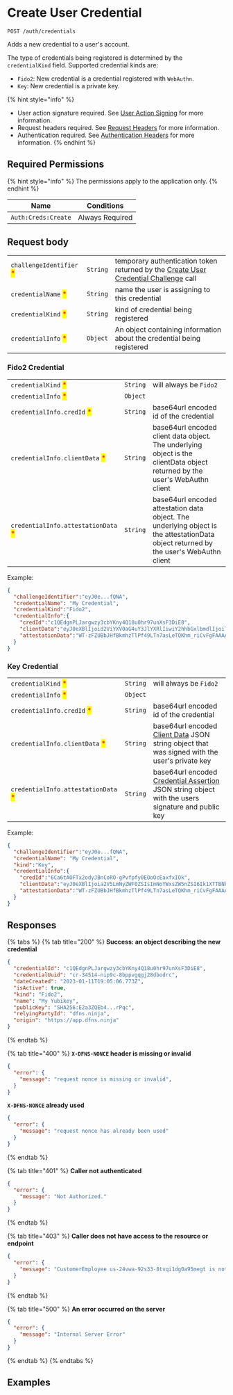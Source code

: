# Create User Credential

`POST /auth/credentials`

Adds a new credential to a user's account.

The type of credentials being registered is determined by the `credentialKind` field. Supported credential kinds are:

* `Fido2`: New credential is a credential registered with `WebAuthn`.
* `Key`: New credential is a private key.

{% hint style="info" %}
* User action signature required. See [User Action Signing](../user-action-signing/) for more information.
* Request headers required. See [Request Headers](../../../getting-started/request-headers.md) for more information.
* Authentication required. See [Authentication Headers](../../../getting-started/request-headers.md#authentication-headers) for more information.
{% endhint %}

## Required Permissions

{% hint style="info" %}
The permissions apply to the application only.
{% endhint %}

| Name                  | Conditions                        |
| --------------------- | --------------------------------- |
| `Auth:Creds:Create`   | Always Required                   |

## Request body

| | | |
| - | - | - |
| `challengeIdentifier` <mark style="color:red;">\*</mark> | `String` | temporary authentication token returned by the [Create User Credential Challenge](./createUserCredentialChallenge.md) call |
| `credentialName` <mark style="color:red;">\*</mark> | `String` | name the user is assigning to this credential |
| `credentialKind` <mark style="color:red;">\*</mark> | `String` | kind of credential being registered |
| `credentialInfo` <mark style="color:red;">\*</mark> | `Object` | An object containing information about the credential being registered |

### Fido2 Credential

| | | |
| ------ | ----------------- | ----------- |
| `credentialKind` <mark style="color:red;">\*</mark> | `String` | will always be `Fido2` |
| `credentialInfo` <mark style="color:red;">\*</mark> | `Object` | |
| `credentialInfo.credId` <mark style="color:red;">\*</mark> | `String` | base64url encoded id of the credential |
| `credentialInfo.clientData` <mark style="color:red;">\*</mark> | `String` | base64url encoded client data object. The underlying object is the clientData object returned by the user's WebAuthn client |
| `credentialInfo.attestationData` <mark style="color:red;">\*</mark> | `String` | base64url encoded attestation data object. The underlying object is the attestationData object returned by the user's WebAuthn client |

Example:
```JSON
{
  "challengeIdentifier":"eyJ0e...fQNA",
  "credentialName": "My Credential",
  "credentialKind":"Fido2",
  "credentialInfo":{
    "credId":"c1QEdgnPLJargwzy3cbYKny4Q18u0hr97unXsF3DiE8",
    "clientData":"eyJ0eXBlIjoid2ViYXV0aG4uY3JlYXRlIiwiY2hhbGxlbmdlIjoiTVdNME1tWTVZVFEwTURSaU56ZGhOVEZoTnpZNU9EUXdOV0k1WlRRNFkyUmhPRFppTkRrM1pUWXpPVEU1T0dZeU1EY3haakJqWXprNE1tUTVZelkxTUEiLCJvcmlnaW4iOiJodHRwczovL2FwcC5kZm5zLm5pbmphIiwiY3Jvc3NPcmlnaW4iOmZhbHNlfQ",
    "attestationData":"WT-zFZUBbJHfBkmhzTlPf49LTn7asLeTQKhm_riCvFgFAAAAAA"
  }
}
```

### Key Credential

| | | |
| ------ | ----------------- | ----------- |
| `credentialKind` <mark style="color:red;">\*</mark> | `String` | will always be `Fido2` |
| `credentialInfo` <mark style="color:red;">\*</mark> | `Object` | |
| `credentialInfo.credId` <mark style="color:red;">\*</mark> | `String` | base64url encoded id of the credential |
| `credentialInfo.clientData` <mark style="color:red;">\*</mark> | `String` | base64url encoded [Client Data](../../../advanced-topics/authentication/credentials/user-credentials#client-data-format) JSON string object that was signed with the user's private key |
| `credentialInfo.attestationData` <mark style="color:red;">\*</mark> | `String` | base64url encoded [Credential Assertion](../../../advanced-topics/authentication/credentials/user-credentials#credential-assertion) JSON string object with the users signature and public key |

Example:
```JSON
{
  "challengeIdentifier":"eyJ0e...fQNA",
  "credentialName": "My Credential",
  "kind":"Key",
  "credentialInfo":{
    "credId":"6Ca6tAOFTx2odyJBnCoRO-gPvfpfy0EOoOcEaxfxIOk",
    "clientData":"eyJ0eXBlIjoia2V5LmNyZWF0ZSIsImNoYWxsZW5nZSI6Ik1XTTBNbVk1WVRRME1EUmlOemRoTlRGaE56WTVPRFF3TldJNVpUUTRZMlJoT0RaaU5EazNaVFl6T1RFNU9HWXlNRGN4WmpCall6azRNbVE1WXpZMU1BIiwib3JpZ2luIjoiaHR0cHM6Ly9hcHAuZGZucy5uaW5qYSIsImNyb3NzT3JpZ2luIjpmYWxzZX0",
    "attestationData":"WT-zFZUBbJHfBkmhzTlPf49LTn7asLeTQKhm_riCvFgFAAAAAA"
  }
}
```

## Responses

{% tabs %}
{% tab title="200" %}
**Success: an object describing the new credential**

```JSON
{
  "credentialId": "c1QEdgnPLJargwzy3cbYKny4Q18u0hr97unXsF3DiE8",
  "credentialUuid": "cr-34514-nip9c-8bppvgqgj28dbodrc",
  "dateCreated": "2023-01-11T19:05:06.773Z",
  "isActive": true,
  "kind": "Fido2",
  "name": "My Yubikey",
  "publicKey": "SHA256:E2a3ZQEb4...rPqc",
  "relyingPartyId": "dfns.ninja",
  "origin": "https://app.dfns.ninja"
}
```
{% endtab %}

{% tab title="400" %}
**`X-DFNS-NONCE` header is missing or invalid**

```JSON
{
  "error": {
    "message": "request nonce is missing or invalid",
  }
}
```

**`X-DFNS-NONCE` already used**

```JSON
{
  "error": {
    "message": "request nonce has already been used"
  }
}
```
{% endtab %}

{% tab title="401" %}
**Caller not authenticated**

```JSON
{
  "error": {
    "message": "Not Authorized."
  }
}
```
{% endtab %}

{% tab title="403" %}
**Caller does not have access to the resource or endpoint**

```JSON
{
  "error": {
    "message": "CustomerEmployee us-24vwa-92s33-8tvqi1dg0a95megt is not authorized to perform operation (/auth/apps)"
  }
}
```
{% endtab %}

{% tab title="500" %}
**An error occurred on the server**

```JSON
{
  "error": {
    "message": "Internal Server Error"
  }
}
```
{% endtab %}
{% endtabs %}

## Examples
